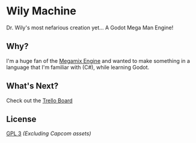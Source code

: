 # Wily Machine
Dr. Wily's most nefarious creation yet... A Godot Mega Man Engine!

## Why?
I'm a huge fan of the [Megamix Engine](https://github.com/MegamixEngine/MegamixEngine) and wanted to make something in a language that I'm familiar with (C#), while learning Godot.

## What's Next?
Check out the [Trello Board](https://trello.com/b/czD3Ene7/%F0%9F%A4%96-wily-machine)

## License
[GPL 3](https://github.com/waldnercharles/Wily-Machine/blob/main/LICENSE) *(Excluding Capcom assets)*
